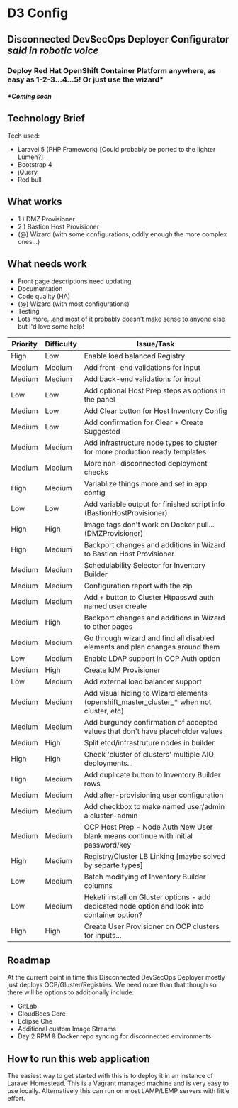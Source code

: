 # D3 Config
## Disconnected DevSecOps Deployer Configurator *said in robotic voice*

### Deploy Red Hat OpenShift Container Platform anywhere, as easy as 1-2-3...4...5! Or just use the wizard*

##### *Coming soon

## Technology Brief
Tech used:

 - Laravel 5 (PHP Framework) [Could probably be ported to the lighter 
Lumen?]
 - Bootstrap 4
 - jQuery
 - Red bull

## What works
 - 1 ) DMZ Provisioner
 - 2 ) Bastion Host Provisioner
 - (@) Wizard (with some configurations, oddly enough the more complex 
ones...)

## What needs work
 - Front page descriptions need updating
 - Documentation
 - Code quality (HA)
 - (@) Wizard (with most configurations)
 - Testing
 - Lots more...and most of it probably doesn't make sense to anyone else but I'd love some help!

| Priority | Difficulty | Issue/Task                                                                                          |
|----------|------------|-----------------------------------------------------------------------------------------------------|
| High     | Low        | Enable load balanced Registry |
| Medium   | Medium     | Add front-end validations for input |
| Medium   | Medium     | Add back-end validations for input |
| Low      | Low        | Add optional Host Prep steps as options in the panel |
| Medium   | Low        | Add Clear button for Host Inventory Config |
| Medium   | Low        | Add confirmation for Clear + Create Suggested |
| Medium   | Medium     | Add infrastructure node types to cluster for more production ready templates |
| Medium   | Medium     | More non-disconnected deployment checks |
| High     | Medium     | Variablize things more and set in app config |
| Low      | Low        | Add variable output for finished script info (BastionHostProvisioner) |
| High     | High       | Image tags don't work on Docker pull...(DMZProvisioner) |
| High     | Medium     | Backport changes and additions in Wizard to Bastion Host Provisioner |
| Medium   | Medium     | Schedulability Selector for Inventory Builder |
| Medium   | Medium     | Configuration report with the zip |
| Medium   | Medium     | Add + button to Cluster Htpasswd auth named user create |
| Medium   | High       | Backport changes and additions in Wizard to other pages |
| Medium   | Medium     | Go through wizard and find all disabled elements and plan changes around them |
| Low      | Medium     | Enable LDAP support in OCP Auth option |
| Medium   | High       | Create IdM Provisioner |
| Low      | Medium     | Add external load balancer support |
| Medium   | Medium     | Add visual hiding to Wizard elements (openshift_master_cluster_* when not cluster, etc) |
| Medium   | Medium     | Add burgundy confirmation of accepted values that don't have placeholder values |
| Medium   | High       | Split etcd/infrastruture nodes in builder |
| High     | High       | Check 'cluster of clusters' multiple AIO deployments... |
| High     | Medium     | Add duplicate button to Inventory Builder rows |
| Medium   | Medium     | Add after-provisioning user configuration |
| Medium   | Medium     | Add checkbox to make named user/admin a cluster-admin |
| Medium   | Medium     | OCP Host Prep - Node Auth New User blank means continue with initial password/key |
| High     | Medium     | Registry/Cluster LB Linking [maybe solved by separte types] |
| Low      | Medium     | Batch modifying of Inventory Builder columns |
| Low      | Medium     | Heketi install on Gluster options - add dedicated node option and look into container option? |
| High     | High       | Create User Provisioner on OCP clusters for inputs... |


## Roadmap
At the current point in time this Disconnected DevSecOps Deployer mostly 
just deploys OCP/Gluster/Registries.  We need more than that though so 
there will be options to additionally include:

 - GitLab
 - CloudBees Core
 - Eclipse Che
 - Additional custom Image Streams
 - Day 2 RPM & Docker repo syncing for disconnected environments

## How to run this web application
The easiest way to get started with this is to deploy it in an instance 
of Laravel Homestead.  This is a Vagrant managed machine and is very 
easy to use locally.  Alternatively this can run on most LAMP/LEMP 
servers with little effort.
